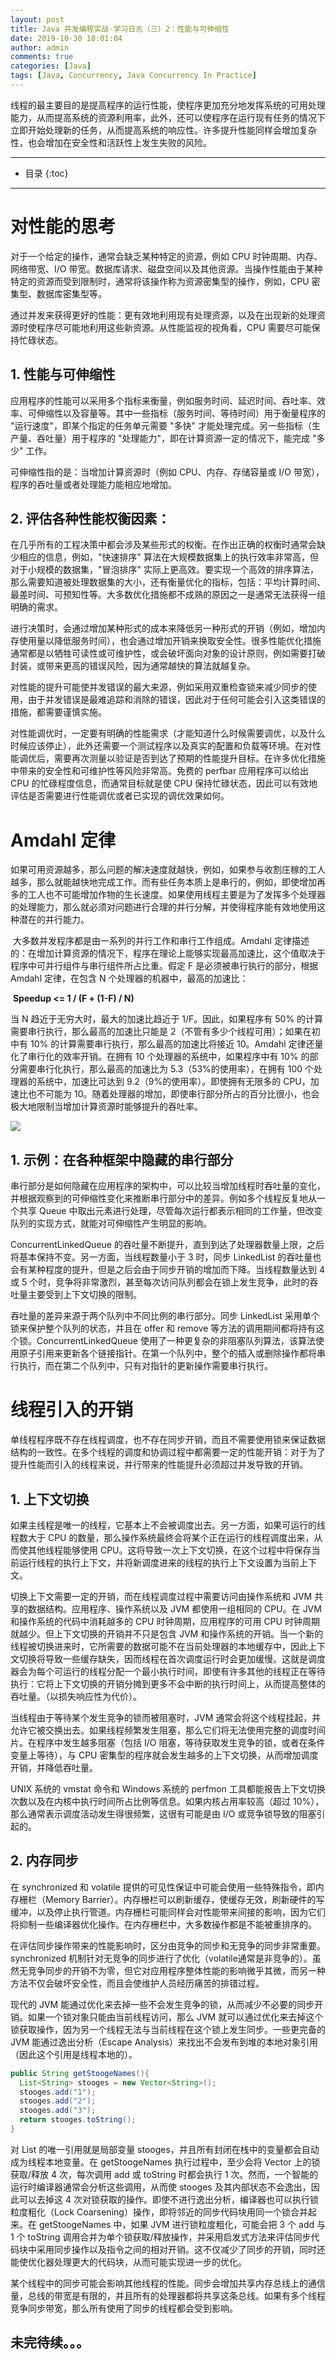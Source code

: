 ```yaml
---
layout: post
title: Java 并发编程实战-学习日志（三）2：性能与可伸缩性
date: 2019-10-30 18:01:04
author: admin
comments: true
categories: [Java]
tags: [Java, Concurrency, Java Concurrency In Practice]
---
```


线程的最主要目的是提高程序的运行性能，使程序更加充分地发挥系统的可用处理能力，从而提高系统的资源利用率，此外，还可以使程序在运行现有任务的情况下立即开始处理新的任务，从而提高系统的响应性。许多提升性能同样会增加复杂性，也会增加在安全性和活跃性上发生失败的风险。

<!-- more -->

---

* 目录
{:toc}
---

# 对性能的思考

对于一个给定的操作，通常会缺乏某种特定的资源，例如 CPU 时钟周期、内存、网络带宽、I/O 带宽。数据库请求、磁盘空间以及其他资源。当操作性能由于某种特定的资源而受到限制时，通常将该操作称为资源密集型的操作，例如，CPU 密集型、数据库密集型等。

通过并发来获得更好的性能：更有效地利用现有处理资源，以及在出现新的处理资源时使程序尽可能地利用这些新资源。从性能监视的视角看，CPU 需要尽可能保持忙碌状态。

## 1. 性能与可伸缩性

应用程序的性能可以采用多个指标来衡量，例如服务时间、延迟时间、吞吐率、效率、可伸缩性以及容量等。其中一些指标（服务时间、等待时间）用于衡量程序的 "运行速度"，即某个指定的任务单元需要 "多快" 才能处理完成。另一些指标（生产量、吞吐量）用于程序的 "处理能力"，即在计算资源一定的情况下，能完成 "多少" 工作。

可伸缩性指的是：当增加计算资源时（例如 CPU、内存、存储容量或 I/O 带宽），程序的吞吐量或者处理能力能相应地增加。

## 2. 评估各种性能权衡因素：

在几乎所有的工程决策中都会涉及某些形式的权衡。在作出正确的权衡时通常会缺少相应的信息，例如，"快速排序" 算法在大规模数据集上的执行效率非常高，但对于小规模的数据集，"冒泡排序" 实际上更高效。要实现一个高效的排序算法，那么需要知道被处理数据集的大小，还有衡量优化的指标，包括：平均计算时间、最差时间、可预知性等。大多数优化措施都不成熟的原因之一是通常无法获得一组明确的需求。

进行决策时，会通过增加某种形式的成本来降低另一种形式的开销（例如，增加内存使用量以降低服务时间），也会通过增加开销来换取安全性。很多性能优化措施通常都是以牺牲可读性或可维护性，或会破坏面向对象的设计原则，例如需要打破封装，或带来更高的错误风险，因为通常越快的算法就越复杂。

对性能的提升可能使并发错误的最大来源，例如采用双重检查锁来减少同步的使用，由于并发错误是最难追踪和消除的错误，因此对于任何可能会引入这类错误的措施，都需要谨慎实施。

对性能调优时，一定要有明确的性能需求（才能知道什么时候需要调优，以及什么时候应该停止），此外还需要一个测试程序以及真实的配置和负载等环境。在对性能调优后，需要再次测量以验证是否到达了预期的性能提升目标。在许多优化措施中带来的安全性和可维护性等风险非常高。免费的 perfbar 应用程序可以给出 CPU 的忙碌程度信息，而通常目标就是使 CPU 保持忙碌状态，因此可以有效地评估是否需要进行性能调优或者已实现的调优效果如何。



#  Amdahl 定律

如果可用资源越多，那么问题的解决速度就越快，例如，如果参与收割庄稼的工人越多，那么就能越快地完成工作。而有些任务本质上是串行的，例如，即使增加再多的工人也不可能增加作物的生长速度。如果使用线程主要是为了发挥多个处理器的处理能力，那么就必须对问题进行合理的并行分解，并使得程序能有效地使用这种潜在的并行能力。

​    大多数并发程序都是由一系列的并行工作和串行工作组成。Amdahl 定律描述的：在增加计算资源的情况下，程序在理论上能够实现最高加速比，这个值取决于程序中可并行组件与串行组件所占比重。假定 F 是必须被串行执行的部分，根据 Amdahl 定律，在包含 N 个处理器的机器中，最高的加速比：

​    **Speedup <= 1 /  (F + (1-F) / N)**

当 N 趋近于无穷大时，最大的加速比趋近于 1/F。因此，如果程序有 50% 的计算需要串行执行，那么最高的加速比只能是 2（不管有多少个线程可用）；如果在初中有 10% 的计算需要串行执行，那么最高的加速比将接近 10。Amdahl 定律还量化了串行化的效率开销。在拥有 10 个处理器的系统中，如果程序中有 10% 的部分需要串行化执行，那么最高的加速比为 5.3（53%的使用率），在拥有 100 个处理器的系统中，加速比可达到 9.2（9%的使用率）。即使拥有无限多的 CPU，加速比也不可能为 10。随着处理器的增加，即使串行部分所占的百分比很小，也会极大地限制当增加计算资源时能够提升的吞吐率。




[![](/images/posts/java-Amdahl.gif)](/images/posts/java-Amdahl.gif) 



## 1. 示例：在各种框架中隐藏的串行部分

串行部分是如何隐藏在应用程序的架构中，可以比较当增加线程时吞吐量的变化，并根据观察到的可伸缩性变化来推断串行部分中的差异。例如多个线程反复地从一个共享 Queue 中取出元素进行处理，尽管每次运行都表示相同的工作量，但改变队列的实现方式，就能对可伸缩性产生明显的影响。

ConcurrentLinkedQueue 的吞吐量不断提升，直到到达了处理器数量上限，之后将基本保持不变。另一方面，当线程数量小于 3 时，同步 LinkedList 的吞吐量也会有某种程度的提升，但是之后会由于同步开销的增加而下降。当线程数量达到 4 或 5 个时，竞争将非常激烈，甚至每次访问队列都会在锁上发生竞争，此时的吞吐量主要受到上下文切换的限制。

吞吐量的差异来源于两个队列中不同比例的串行部分。同步 LinkedList 采用单个锁来保护整个队列的状态，并且在 offer 和 remove 等方法的调用期间都将持有这个锁。ConcurrentLinkedQueue 使用了一种更复杂的非阻塞队列算法，该算法使用原子引用来更新各个链接指针。在第一个队列中，整个的插入或删除操作都将串行执行，而在第二个队列中，只有对指针的更新操作需要串行执行。



# 线程引入的开销

单线程程序既不存在线程调度，也不存在同步开销，而且不需要使用锁来保证数据结构的一致性。在多个线程的调度和协调过程中都需要一定的性能开销：对于为了提升性能而引入的线程来说，并行带来的性能提升必须超过并发导致的开销。

## 1. 上下文切换

如果主线程是唯一的线程，它基本上不会被调度出去。另一方面，如果可运行的线程数大于 CPU 的数量，那么操作系统最终会将某个正在运行的线程调度出来，从而使其他线程能够使用 CPU。这将导致一次上下文切换，在这个过程中将保存当前运行线程的执行上下文，并将新调度进来的线程的执行上下文设置为当前上下文。

切换上下文需要一定的开销，而在线程调度过程中需要访问由操作系统和 JVM 共享的数据结构。应用程序、操作系统以及 JVM 都使用一组相同的 CPU。在 JVM 和操作系统的代码中消耗越多的 CPU 时钟周期，应用程序的可用 CPU 时钟周期就越少。但上下文切换的开销并不只是包含 JVM 和操作系统的开销。当一个新的线程被切换进来时，它所需要的数据可能不在当前处理器的本地缓存中，因此上下文切换将导致一些缓存缺失，因而线程在首次调度运行时会更加缓慢。这就是调度器会为每个可运行的线程分配一个最小执行时间，即使有许多其他的线程正在等待执行：它将上下文切换的开销分摊到更多不会中断的执行时间上，从而提高整体的吞吐量。（以损失响应性为代价）。

当线程由于等待某个发生竞争的锁而被阻塞时，JVM 通常会将这个线程挂起，并允许它被交换出去。如果线程频繁发生阻塞，那么它们将无法使用完整的调度时间片。在程序中发生越多阻塞（包括 I/O 阻塞，等待获取发生竞争的锁，或者在条件变量上等待），与 CPU 密集型的程序就会发生越多的上下文切换，从而增加调度开销，并降低吞吐量。

UNIX 系统的 vmstat 命令和 Windows 系统的 perfmon 工具都能报告上下文切换次数以及在内核中执行时间所占比例等信息。如果内核占用率较高（超过 10%），那么通常表示调度活动发生得很频繁，这很有可能是由 I/O 或竞争锁导致的阻塞引起的。

## 2. 内存同步 

在 synchronized 和 volatile 提供的可见性保证中可能会使用一些特殊指令，即内存栅栏（Memory Barrier）。内存栅栏可以刷新缓存，使缓存无效，刷新硬件的写缓冲，以及停止执行管道。内存栅栏可能同样会对性能带来间接的影响，因为它们将抑制一些编译器优化操作。在内存栅栏中，大多数操作都是不能被重排序的。

在评估同步操作带来的性能影响时，区分由竞争的同步和无竞争的同步非常重要。synchronized 机制针对无竞争的同步进行了优化（volatile通常是非竞争的）。虽然无竞争同步的开销不为零，但它对应用程序整体性能的影响微乎其微，而另一种方法不仅会破坏安全性，而且会使维护人员经历痛苦的排错过程。

现代的 JVM 能通过优化来去掉一些不会发生竞争的锁，从而减少不必要的同步开销。如果一个锁对象只能由当前线程访问，那么 JVM 就可以通过优化来去掉这个锁获取操作，因为另一个线程无法与当前线程在这个锁上发生同步。一些更完备的 JVM 能通过逸出分析（Escape Analysis）来找出不会发布到堆的本地对象引用（因此这个引用是线程本地的）。

```java
public String getStoogeNames(){
  List<String> stooges = new Vector<String>();
  stooges.add("1");
  stooges.add("2");
  stooges.add("3");
  return stooges.toString();
}
```

对 List 的唯一引用就是局部变量 stooges，并且所有封闭在栈中的变量都会自动成为线程本地变量。在 getStoogeNames 执行过程中，至少会将 Vector 上的锁获取/释放 4 次，每次调用 add 或 toString 时都会执行 1 次。然而，一个智能的运行时编译器通常会分析这些调用，从而使 stooges 及其内部状态不会逸出，因此可以去掉这 4 次对锁获取的操作。即使不进行逸出分析，编译器也可以执行锁粒度粗化（Lock Coarsening）操作，即将邻近的同步代码块用同一个锁合并起来。在 getStoogeNames 中，如果 JVM 进行锁粒度粗化，可能会把 3 个 add 与 1 个 toString 调用合并为单个锁获取/释放操作，并采用启发式方法来评估同步代码块中采用同步操作以及指令之间的相对开销。这不仅减少了同步的开销，同时还能使优化器处理更大的代码块，从而可能实现进一步的优化。

某个线程中的同步可能会影响其他线程的性能。同步会增加共享内存总线上的通信量，总线的带宽是有限的，并且所有的处理器都将共享这条总线。如果有多个线程竞争同步带宽，那么所有使用了同步的线程都会受到影响。









## 未完待续。。。